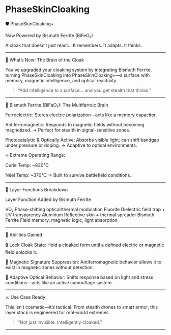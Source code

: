 # PhaseSkinCloaking

🛡️ PhaseSkinCloaking+

Now Powered by Bismuth Ferrite (BiFeO₃)

A cloak that doesn’t just react...
It remembers.
It adapts.
It thinks.


---

🚀 What’s New: The Brain of the Cloak

You’ve upgraded your cloaking system by integrating Bismuth Ferrite, turning PhaseSkinCloaking into PhaseSkinCloaking+—a surface with memory, magnetic intelligence, and optical reactivity.

> “Add intelligence to a surface... and you get stealth that thinks.”




---

🧠 Bismuth Ferrite (BiFeO₃): The Multiferroic Brain

Ferroelectric:
Stores electric polarization—acts like a memory capacitor.

Antiferromagnetic:
Responds to magnetic fields without becoming magnetized.
→ Perfect for stealth in signal-sensitive zones.

Photocatalytic & Optically Active:
Absorbs visible light; can shift bandgap under pressure or doping.
→ Adaptive to optical environments.

🔥 Extreme Operating Range:

Curie Temp: ~830°C

Néel Temp: ~370°C
→ Built to survive battlefield conditions.




---

🧩 Layer Functions Breakdown

Layer	Function Added by Bismuth Ferrite

VO₂	Phase-shifting optical/thermal modulation
Fluorite	Dielectric field trap + UV transparency
Aluminum	Reflective skin + thermal spreader
Bismuth Ferrite	Field memory, magnetic logic, light absorption



---

🧬 Abilities Gained

🔒 Lock Cloak State:
Hold a cloaked form until a defined electric or magnetic field unlocks it.

🧲 Magnetic Signature Suppression:
Antiferromagnetic behavior allows it to exist in magnetic zones without detection.

🌈 Adaptive Optical Behavior:
Shifts response based on light and stress conditions—acts like an active camouflage system.



---

⚔️ Use Case Ready

This isn’t cosmetic—it’s tactical. From stealth drones to smart armor, this layer stack is engineered for real-world extremes.

> “Not just invisible. Intelligently cloaked.”




---
